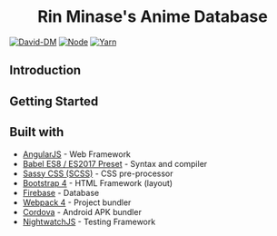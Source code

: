<h1 align="center"> Rin Minase's Anime Database </h1>

[![David-DM](https://david-dm.org/RinMinase/anidb.svg)](https://david-dm.org/RinMinase/anidbt)
[![Node](https://img.shields.io/badge/node-%5E6.14.0%20%7C%7C%20%5E8.10.0%20%7C%7C%20%3E%3D9.10.0-brightgreen.svg)](https://nodejs.org)
[![Yarn](https://img.shields.io/badge/yarn-1.12.3-blue.svg)](https://yarnpkg.com/)

## Introduction

## Getting Started

## Built with
* [AngularJS](https://angularjs.org/) - Web Framework
* [Babel ES8 / ES2017 Preset](https://babeljs.io/) - Syntax and compiler
* [Sassy CSS (SCSS)](https://sass-lang.com/) - CSS pre-processor
* [Bootstrap 4](https://getbootstrap.com/) - HTML Framework (layout)
* [Firebase](https://firebase.google.com/) - Database
* [Webpack 4](https://webpack.js.org/) - Project bundler
* [Cordova](https://cordova.apache.org/) - Android APK bundler
* [NightwatchJS](http://nightwatchjs.org/) - Testing Framework